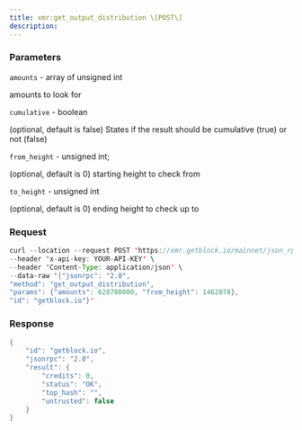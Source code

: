 ```yaml
---
title: xmr:get_output_distribution \[POST\]
description: 
---
```


### Parameters

`amounts` - array of unsigned int

amounts to look for

`cumulative` - boolean

(optional, default is false) States if the result should be cumulative
(true) or not (false)

`from_height` - unsigned int;

(optional, default is 0) starting height to check from

`to_height` - unsigned int

(optional, default is 0) ending height to check up to

### Request

``` java
curl --location --request POST 'https://xmr.getblock.io/mainnet/json_rpc' \ 
--header 'x-api-key: YOUR-API-KEY' \ 
--header 'Content-Type: application/json' \ 
--data-raw '{"jsonrpc": "2.0",
"method": "get_output_distribution",
"params": {"amounts": 628780000, "from_height": 1462078},
"id": "getblock.io"}'
```

###  Response

``` java
{
    "id": "getblock.io",
    "jsonrpc": "2.0",
    "result": {
        "credits": 0,
        "status": "OK",
        "top_hash": "",
        "untrusted": false
    }
}
```
